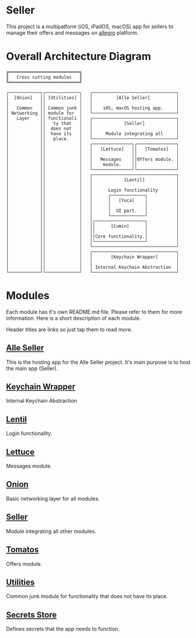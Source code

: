 # Seller

This project is a multipatform (iOS, iPadOS, macOS) app for sellers to manage their offers and messages on [allegro](https://allegro.pl) platform.

# Overall Architecture Diagram

```
╔═══════════════════════════╗
║   Cross cutting modules   ║
╚═══════════════════════════╝

┌────────────┐┌─────────────┐   ┌────────────────────────────────┐
│  [Onion]   ││ [Utilities] │   │         [Alle Seller]          │
│            ││             │   │                                │
│   Common   ││ Common junk │   │    iOS, macOS hosting app.     │
│ Networking ││ module for  │   └────────────────────────────────┘
│   Layer    ││ functionali │   ┌────────────────────────────────┐
│            ││   ty that   │   │            [Seller]            │
│            ││  does not   │   │                                │
│            ││  have its   │   │     Module integrating all     │
│            ││   place.    │   └────────────────────────────────┘
│            ││             │   ┌───────────────┐┌───────────────┐
│            ││             │   │   [Lettuce]   ││   [Tomatos]   │
│            ││             │   │               ││               │
│            ││             │   │   Messages    ││Offers module. │
│            ││             │   │    module.    ││               │
│            ││             │   └───────────────┘└───────────────┘
│            ││             │   ┌────────────────────────────────┐
│            ││             │   │            [Lentil]            │
│            ││             │   │                                │
│            ││             │   │      Login functionality       │
│            ││             │   │      ┌─────────────┐           │
│            ││             │   │      │   [Yuca]    │           │
│            ││             │   │      │             │           │
│            ││             │   │      │  UI part.   │           │
│            ││             │   │      └─────────────┘           │
│            ││             │   │┌───────────────────┐           │
│            ││             │   ││      [Cumin]      │           │
│            ││             │   ││                   │           │
│            ││             │   ││Core functionality.│           │
│            ││             │   │└───────────────────┘           │
│            ││             │   └────────────────────────────────┘
│            ││             │   ┌────────────────────────────────┐
│            ││             │   │       [Keychain Wrapper]       │
│            ││             │   │                                │
│            ││             │   │ Internal Keychain Abstraction  │
└────────────┘└─────────────┘   └────────────────────────────────┘
```

# Modules

Each module has it's own README.md file. Please refer to them for more information. Here is a short description of each module.

Header titles are links so just tap them to read more.

## [Alle Seller](App/AlleSeller/README.md)

This is the hosting app for the Alle Seller project. It's main purpose is to host the main app (Seller).

## [Keychain Wrapper](App/KeychainWrapper/README.md)

Internal Keychain Abstraction

## [Lentil](App/Lentil/README.md)

Login functionality.

## [Lettuce](App/Lettuce/README.md)

Messages module.

## [Onion](App/Onion/README.md)

Basic networking layer for all modules.

## [Seller](App/Seller/README.md)

Module integrating all other modules.

## [Tomatos](App/Tomatos/README.md)

Offers module.

## [Utilities](App/Utilities/README.md)

Common junk module for functionality that does not have its place.

## [Secrets Store](App/SecretsStore/README.md)

Defines secrets that the app needs to function.


